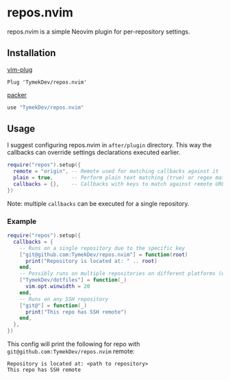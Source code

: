 # repos.nvim

repos.nvim is a simple Neovim plugin for per-repository settings.

## Installation

[vim-plug](https://github.com/junegunn/vim-plug)

```vim
Plug 'TymekDev/repos.nvim'
```

[packer](https://github.com/wbthomason/packer.nvim)

```lua
use "TymekDev/repos.nvim"
```

## Usage
I suggest configuring repos.nvim in `after/plugin` directory.
This way the callbacks can override settings declarations executed earlier.
```lua
require("repos").setup({
  remote = "origin", -- Remote used for matching callbacks against it
  plain = true,      -- Perform plain text matching (true) or regex matching (false)
  callbacks = {},    -- Callbacks with keys to match against remote URL
})
```

Note: multiple `callbacks` can be executed for a single repository.

### Example
```lua
require("repos").setup({
  callbacks = {
    -- Runs on a single repository due to the specific key
    ["git@github.com:TymekDev/repos.nvim"] = function(root)
      print("Repository is located at: " .. root)
    end,
    -- Possibly runs on multiple repositories on different platforms (e.g. GitHub and GitLab)
    ["TymekDev/dotfiles"] = function(_)
      vim.opt.winwidth = 20
    end,
    -- Runs on any SSH repository
    ["git@"] = function(_)
      print("This repo has SSH remote")
    end,
  },
})
```

This config will print the following for repo with `git@github.com:TymekDev/repos.nvim` remote:
```
Repository is located at: <path to repository>
This repo has SSH remote
```

